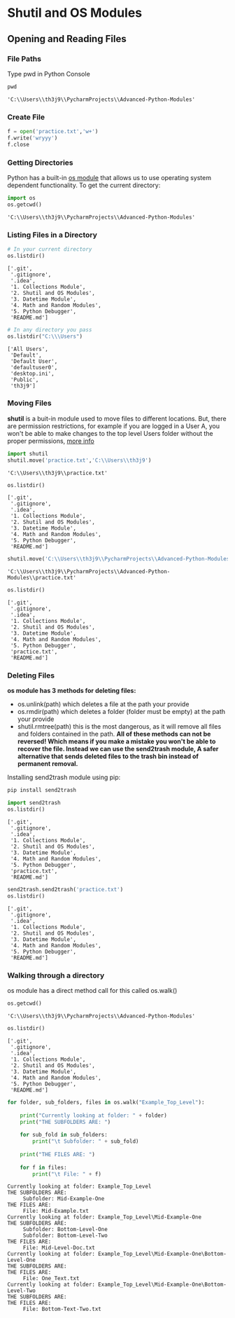 # Shutil and OS Modules
## Opening and Reading Files
### File Paths
Type pwd in Python Console
```python
pwd
```
```text
'C:\\Users\\th3j9\\PycharmProjects\\Advanced-Python-Modules'
```
### Create File
```python
f = open('practice.txt','w+')
f.write('wryyy')
f.close
```
### Getting Directories
Python has a built-in [os module](https://docs.python.org/3/library/os.html) that allows us to use operating system dependent functionality.
To get the current directory:
```python
import os
os.getcwd()
```
```text
'C:\\Users\\th3j9\\PycharmProjects\\Advanced-Python-Modules'
```
### Listing Files in a Directory
```python
# In your current directory
os.listdir()
```
```text
['.git',
 '.gitignore',
 '.idea',
 '1. Collections Module',
 '2. Shutil and OS Modules',
 '3. Datetime Module',
 '4. Math and Random Modules',
 '5. Python Debugger',
 'README.md']
```
```python
# In any directory you pass
os.listdir("C:\\\Users")
```
```text
['All Users',
 'Default',
 'Default User',
 'defaultuser0',
 'desktop.ini',
 'Public',
 'th3j9']
```
### Moving Files
**shutil** is a buit-in module used to move files to different locations. But, there are permission restrictions, for example if you are logged in a User A, you won't be able to make changes to the top level Users folder without the proper permissions, [more info](https://stackoverflow.com/questions/23253439/shutil-movescr-dst-gets-me-ioerror-errno-13-permission-denied-and-3-more-e)
```python
import shutil
shutil.move('practice.txt','C:\\Users\\th3j9')
```
```text
'C:\\Users\\th3j9\\practice.txt'
```
```python
os.listdir()
```
```text
['.git',
 '.gitignore',
 '.idea',
 '1. Collections Module',
 '2. Shutil and OS Modules',
 '3. Datetime Module',
 '4. Math and Random Modules',
 '5. Python Debugger',
 'README.md']
```
```python
shutil.move('C:\\Users\\th3j9\\PycharmProjects\\Advanced-Python-Modules\\2.Shutil-and-OS-Modules\practice.txt',os.getcwd())
```
```text
'C:\\Users\\th3j9\\PycharmProjects\\Advanced-Python-Modules\\practice.txt'
```
```python
os.listdir()
```
```text
['.git',
 '.gitignore',
 '.idea',
 '1. Collections Module',
 '2. Shutil and OS Modules',
 '3. Datetime Module',
 '4. Math and Random Modules',
 '5. Python Debugger',
 'practice.txt',
 'README.md']
```
### Deleting Files
**os module has 3 methods for deleting files:**
* os.unlink(path) which deletes a file at the path your provide
* os.rmdir(path) which deletes a folder (folder must be empty) at the path your provide
* shutil.rmtree(path) this is the most dangerous, as it will remove all files and folders contained in the path.
**All of these methods can not be reversed! Which means if you make a mistake you won't be able to recover the file. Instead we can use the send2trash module, A safer alternative that sends deleted files to the trash bin instead of permanent removal.**

Installing send2trash module using pip:
```bash
pip install send2trash
```
```python
import send2trash
os.listdir()
```
```text
['.git',
 '.gitignore',
 '.idea',
 '1. Collections Module',
 '2. Shutil and OS Modules',
 '3. Datetime Module',
 '4. Math and Random Modules',
 '5. Python Debugger',
 'practice.txt',
 'README.md']
```
```python
send2trash.send2trash('practice.txt')
os.listdir()
```
```text
['.git',
 '.gitignore',
 '.idea',
 '1. Collections Module',
 '2. Shutil and OS Modules',
 '3. Datetime Module',
 '4. Math and Random Modules',
 '5. Python Debugger',
 'README.md']
```
### Walking through a directory
os module has a direct method call for this called os.walk()
```python
os.getcwd()
```
```text
'C:\\Users\\th3j9\\PycharmProjects\\Advanced-Python-Modules'
```
```python
os.listdir()
```
```text
['.git',
 '.gitignore',
 '.idea',
 '1. Collections Module',
 '2. Shutil and OS Modules',
 '3. Datetime Module',
 '4. Math and Random Modules',
 '5. Python Debugger',
 'README.md']
```
```python
for folder, sub_folders, files in os.walk("Example_Top_Level"):
    
    print("Currently looking at folder: " + folder)
    print("THE SUBFOLDERS ARE: ")
    
    for sub_fold in sub_folders:
        print("\t Subfolder: " + sub_fold)
    
    print("THE FILES ARE: ")
    
    for f in files:
        print("\t File: " + f)
```
```text
Currently looking at folder: Example_Top_Level
THE SUBFOLDERS ARE: 
	 Subfolder: Mid-Example-One
THE FILES ARE: 
	 File: Mid-Example.txt
Currently looking at folder: Example_Top_Level\Mid-Example-One
THE SUBFOLDERS ARE: 
	 Subfolder: Bottom-Level-One
	 Subfolder: Bottom-Level-Two
THE FILES ARE: 
	 File: Mid-Level-Doc.txt
Currently looking at folder: Example_Top_Level\Mid-Example-One\Bottom-Level-One
THE SUBFOLDERS ARE: 
THE FILES ARE: 
	 File: One_Text.txt
Currently looking at folder: Example_Top_Level\Mid-Example-One\Bottom-Level-Two
THE SUBFOLDERS ARE: 
THE FILES ARE: 
	 File: Bottom-Text-Two.txt
```
